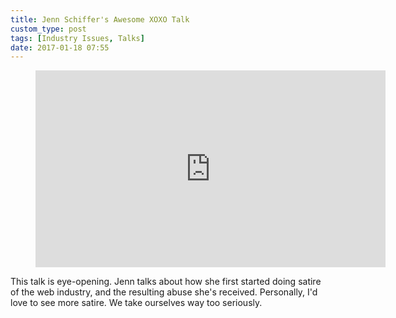 ```yaml
---
title: Jenn Schiffer's Awesome XOXO Talk
custom_type: post
tags: [Industry Issues, Talks]
date: 2017-01-18 07:55
---
```


<figure class="iframe-container">
<iframe width="560" height="315" src="https://www.youtube.com/embed/wewAC5X_CZ8" frameborder="0" allowfullscreen></iframe>
</figure>

This talk is eye-opening. Jenn talks about how she first started doing satire of the web industry, and the resulting abuse she's received. Personally, I'd love to see more satire. We take ourselves way too seriously.